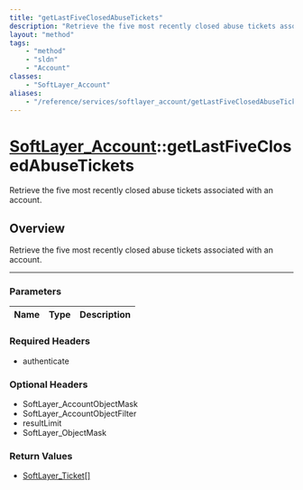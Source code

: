 ```yaml
---
title: "getLastFiveClosedAbuseTickets"
description: "Retrieve the five most recently closed abuse tickets associated with an account."
layout: "method"
tags:
    - "method"
    - "sldn"
    - "Account"
classes:
    - "SoftLayer_Account"
aliases:
    - "/reference/services/softlayer_account/getLastFiveClosedAbuseTickets"
---
```

# [SoftLayer_Account](/reference/services/SoftLayer_Account)::getLastFiveClosedAbuseTickets

Retrieve the five most recently closed abuse tickets associated with an account.


## Overview 
Retrieve the five most recently closed abuse tickets associated with an account.

-----

### Parameters 
|Name | Type | Description |
| --- | --- | --- |


### Required Headers
* authenticate


### Optional Headers
* SoftLayer_AccountObjectMask
* SoftLayer_AccountObjectFilter
* resultLimit
* SoftLayer_ObjectMask

### Return Values
* <a href='/reference/datatypes/SoftLayer_Ticket'>SoftLayer_Ticket[] </a>




